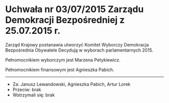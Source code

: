 # Uchwała nr 03/07/2015 Zarządu Demokracji Bezpośredniej z 25.07.2015 r.

Zarząd Krajowy postanawia utworzyć Komitet Wyborczy Demokracja Bezpośrednia Obywatele Decydują w wyborach parlamentarnych 2015.

Pełnomocnikiem wyborczym jest Marzena Petykiewicz.

Pełnomocnikiem finansowym jest Agnieszka Pabich.

---

* Za: Janusz Lewandowski, Agnieszka Pabich, Artur Lorek
* Przeciw: brak
* Wstrzymali się: brak
